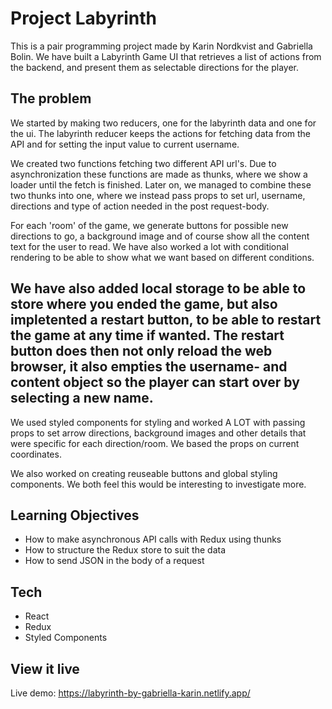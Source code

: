 # Project Labyrinth
This is a pair programming project made by Karin Nordkvist and Gabriella Bolin. We have built a Labyrinth Game UI that retrieves a list of actions from the backend, and present them as selectable directions for the player. 

## The problem
We started by making two reducers, one for the labyrinth data and one for the ui. The labyrinth reducer keeps the actions for fetching data from the API and for setting the input value to current username. 

We created two functions fetching two different API url's. Due to asynchronization these functions are made as thunks, where we show a loader until the fetch is finished. Later on, we managed to combine these two thunks into one, where we instead pass props to set url, username, directions and type of action needed in the post request-body.

For each 'room' of the game, we generate buttons for possible new directions to go, a background image and of course show all the content text for the user to read. 
We have also worked a lot with conditional rendering to be able to show what we want based on different conditions. 

We have also added local storage to be able to store where you ended the game, but also impletented a restart button, to be able to restart the game at any time if wanted. The restart button does then not only reload the web browser, it also empties the username- and content object so the player can start over by selecting a new name.
--- 

We used styled components for styling and worked A LOT with passing props to set arrow directions, background images and other details that were specific for each direction/room. We based the props on current coordinates. 

We also worked on creating reuseable buttons and global styling components. We both feel this would be interesting to investigate more.


## Learning Objectives
- How to make asynchronous API calls with Redux using thunks
- How to structure the Redux store to suit the data
- How to send JSON in the body of a request


## Tech
- React
- Redux
- Styled Components

## View it live
Live demo: https://labyrinth-by-gabriella-karin.netlify.app/